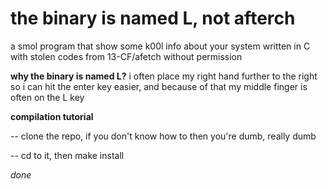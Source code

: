 # the binary is named L, not afterch
a smol program that show some k00l info about your system written in C with stolen codes from 13-CF/afetch without permission

**why the binary is named L?**
i often place my right hand further to the right so i can hit the enter key easier, and because of that my middle finger is often on the L key

**compilation tutorial**

-- clone the repo, if you don't know how to then you're dumb, really dumb

-- cd to it, then make install 

*done*
